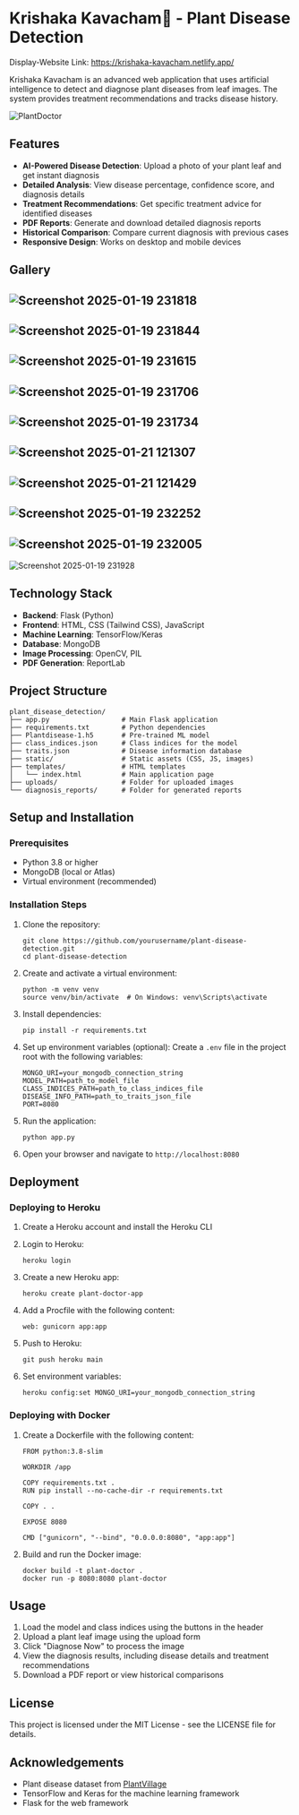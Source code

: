 # Krishaka Kavacham🌱 - Plant Disease Detection

Display-Website Link: https://krishaka-kavacham.netlify.app/

Krishaka Kavacham is an advanced web application that uses artificial intelligence to detect and diagnose plant diseases from leaf images. The system provides treatment recommendations and tracks disease history.

![PlantDoctor](static/plant-doctor-banner.png)

## Features

- **AI-Powered Disease Detection**: Upload a photo of your plant leaf and get instant diagnosis
- **Detailed Analysis**: View disease percentage, confidence score, and diagnosis details
- **Treatment Recommendations**: Get specific treatment advice for identified diseases
- **PDF Reports**: Generate and download detailed diagnosis reports
- **Historical Comparison**: Compare current diagnosis with previous cases
- **Responsive Design**: Works on desktop and mobile devices

## Gallery
![Screenshot 2025-01-19 231818](https://github.com/user-attachments/assets/34f9db94-0dbb-484e-852d-79c8d910cd1f)
---
![Screenshot 2025-01-19 231844](https://github.com/user-attachments/assets/29f87cc4-2af0-431f-b766-183f192f7507)
---
![Screenshot 2025-01-19 231615](https://github.com/user-attachments/assets/73367889-e778-44f1-a73b-e51a80b5e466)
---
![Screenshot 2025-01-19 231706](https://github.com/user-attachments/assets/58ecdf89-2c34-4633-a119-9b305451d02a)
---
![Screenshot 2025-01-19 231734](https://github.com/user-attachments/assets/61beb3ec-61a4-4c99-b500-a1107031599e)
---
![Screenshot 2025-01-21 121307](https://github.com/user-attachments/assets/db925072-211b-4b23-bfb5-b455c891c4a8)
---
![Screenshot 2025-01-21 121429](https://github.com/user-attachments/assets/cd4a7acb-8b39-4805-b657-c4200b0bc752)
---
![Screenshot 2025-01-19 232252](https://github.com/user-attachments/assets/3bedfebb-e718-4bb0-9452-9c58373aa11f)
---
![Screenshot 2025-01-19 232005](https://github.com/user-attachments/assets/b22dea0f-0c31-40a9-a65d-5b312ffc59c5)
---
![Screenshot 2025-01-19 231928](https://github.com/user-attachments/assets/1efca746-0132-42ca-90dd-d509983a6a6a)


## Technology Stack

- **Backend**: Flask (Python)
- **Frontend**: HTML, CSS (Tailwind CSS), JavaScript
- **Machine Learning**: TensorFlow/Keras
- **Database**: MongoDB
- **Image Processing**: OpenCV, PIL
- **PDF Generation**: ReportLab

## Project Structure

```
plant_disease_detection/
├── app.py                  # Main Flask application
├── requirements.txt        # Python dependencies
├── Plantdisease-1.h5       # Pre-trained ML model
├── class_indices.json      # Class indices for the model
├── traits.json             # Disease information database
├── static/                 # Static assets (CSS, JS, images)
├── templates/              # HTML templates
│   └── index.html          # Main application page
├── uploads/                # Folder for uploaded images
└── diagnosis_reports/      # Folder for generated reports
```

## Setup and Installation

### Prerequisites

- Python 3.8 or higher
- MongoDB (local or Atlas)
- Virtual environment (recommended)

### Installation Steps

1. Clone the repository:
   ```
   git clone https://github.com/yourusername/plant-disease-detection.git
   cd plant-disease-detection
   ```

2. Create and activate a virtual environment:
   ```
   python -m venv venv
   source venv/bin/activate  # On Windows: venv\Scripts\activate
   ```

3. Install dependencies:
   ```
   pip install -r requirements.txt
   ```

4. Set up environment variables (optional):
   Create a `.env` file in the project root with the following variables:
   ```
   MONGO_URI=your_mongodb_connection_string
   MODEL_PATH=path_to_model_file
   CLASS_INDICES_PATH=path_to_class_indices_file
   DISEASE_INFO_PATH=path_to_traits_json_file
   PORT=8080
   ```

5. Run the application:
   ```
   python app.py
   ```

6. Open your browser and navigate to `http://localhost:8080`

## Deployment

### Deploying to Heroku

1. Create a Heroku account and install the Heroku CLI
2. Login to Heroku:
   ```
   heroku login
   ```

3. Create a new Heroku app:
   ```
   heroku create plant-doctor-app
   ```

4. Add a Procfile with the following content:
   ```
   web: gunicorn app:app
   ```

5. Push to Heroku:
   ```
   git push heroku main
   ```

6. Set environment variables:
   ```
   heroku config:set MONGO_URI=your_mongodb_connection_string
   ```

### Deploying with Docker

1. Create a Dockerfile with the following content:
   ```
   FROM python:3.8-slim

   WORKDIR /app

   COPY requirements.txt .
   RUN pip install --no-cache-dir -r requirements.txt

   COPY . .

   EXPOSE 8080

   CMD ["gunicorn", "--bind", "0.0.0.0:8080", "app:app"]
   ```

2. Build and run the Docker image:
   ```
   docker build -t plant-doctor .
   docker run -p 8080:8080 plant-doctor
   ```

## Usage

1. Load the model and class indices using the buttons in the header
2. Upload a plant leaf image using the upload form
3. Click "Diagnose Now" to process the image
4. View the diagnosis results, including disease details and treatment recommendations
5. Download a PDF report or view historical comparisons

## License

This project is licensed under the MIT License - see the LICENSE file for details.

## Acknowledgements

- Plant disease dataset from [PlantVillage](https://plantvillage.psu.edu/)
- TensorFlow and Keras for the machine learning framework
- Flask for the web framework
